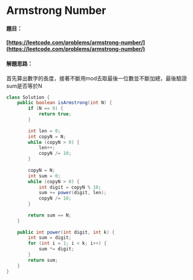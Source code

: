 # Armstrong Number

#### 題目：

#### [https://leetcode.com/problems/armstrong-number/](https://leetcode.com/problems/armstrong-number/)

#### 解題思路：

首先算出數字的長度，接著不斷用mod去取最後一位數並不斷加總，最後驗證sum是否等於N



```java
class Solution {
    public boolean isArmstrong(int N) {
        if (N == 0) {
            return true;
        }
        
        int len = 0;
        int copyN = N;
        while (copyN > 0) {
            len++;
            copyN /= 10;
        }
        
        copyN = N;
        int sum = 0;
        while (copyN > 0) {
            int digit = copyN % 10;
            sum += power(digit, len);
            copyN /= 10;
        }
        
        return sum == N;
    }
    
    public int power(int digit, int k) {
        int sum = digit;
        for (int i = 1; i < k; i++) {
            sum *= digit;
        }
        return sum;
    }
}
```



